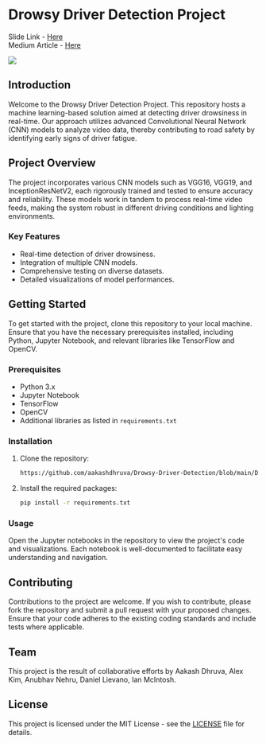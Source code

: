# Drowsy Driver Detection Project

Slide Link - [Here](https://docs.google.com/presentation/d/14jIWIyvh4M7K6Z44gbs4Dh5dCn4qeQCZpWenl7JfuGU/edit?usp=sharing)
<br>
Medium Article - [Here](https://medium.com/@anubhavnehru046/driver-drowsiness-identification-to-prevent-road-accidents-using-cnns-01505820b45d)

<img src="https://miro.medium.com/v2/resize:fit:1400/format:webp/1*XfWszr6PaOjeCWzAhQ3ZXA.jpeg">


## Introduction
Welcome to the Drowsy Driver Detection Project. This repository hosts a machine learning-based solution aimed at detecting driver drowsiness in real-time. Our approach utilizes advanced Convolutional Neural Network (CNN) models to analyze video data, thereby contributing to road safety by identifying early signs of driver fatigue.

## Project Overview
The project incorporates various CNN models such as VGG16, VGG19, and InceptionResNetV2, each rigorously trained and tested to ensure accuracy and reliability. These models work in tandem to process real-time video feeds, making the system robust in different driving conditions and lighting environments.

### Key Features
- Real-time detection of driver drowsiness.
- Integration of multiple CNN models.
- Comprehensive testing on diverse datasets.
- Detailed visualizations of model performances.

## Getting Started
To get started with the project, clone this repository to your local machine. Ensure that you have the necessary prerequisites installed, including Python, Jupyter Notebook, and relevant libraries like TensorFlow and OpenCV.

### Prerequisites
- Python 3.x
- Jupyter Notebook
- TensorFlow
- OpenCV
- Additional libraries as listed in `requirements.txt`

### Installation
1. Clone the repository:
   ```bash
   https://github.com/aakashdhruva/Drowsy-Driver-Detection/blob/main/Drowsy_Driver_Detection.ipynb
2. Install the required packages:
   ```bash
   pip install -r requirements.txt
   ```

### Usage
Open the Jupyter notebooks in the repository to view the project's code and visualizations. Each notebook is well-documented to facilitate easy understanding and navigation.

## Contributing
Contributions to the project are welcome. If you wish to contribute, please fork the repository and submit a pull request with your proposed changes. Ensure that your code adheres to the existing coding standards and include tests where applicable.

## Team
This project is the result of collaborative efforts by Aakash Dhruva, Alex Kim, Anubhav Nehru, Daniel Lievano, Ian McIntosh. 

## License
This project is licensed under the MIT License - see the [LICENSE](LICENSE) file for details.


